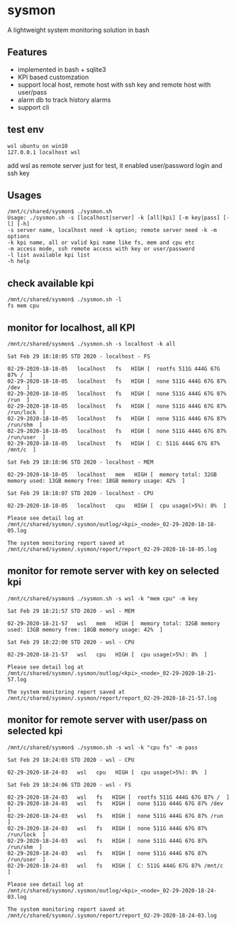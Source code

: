 # sysmon
A lightweight system monitoring solution in bash

## Features
- implemented in bash + sqlite3
- KPI based customzation
- support local host, remote host with ssh key and remote host with user/pass
- alarm db to track history alarms 
- support cli 

## test env
```
wsl ubuntu on win10
127.0.0.1 localhost wsl
```
add wsl as remote server just for test, it enabled user/password login and ssh key

## Usages
```
/mnt/c/shared/sysmon$ ./sysmon.sh
Usage: ./sysmon.sh -s [localhost|server] -k [all|kpi] [-m key|pass] [-l] [-h]
-s server name, localhost need -k option; remote server need -k -m options
-k kpi name, all or valid kpi name like fs, mem and cpu etc
-m access mode, ssh remote access with key or user/password
-l list available kpi list
-h help
```

## check available kpi 
```
/mnt/c/shared/sysmon$ ./sysmon.sh -l
fs mem cpu
```

## monitor for localhost, all KPI
```
/mnt/c/shared/sysmon$ ./sysmon.sh -s localhost -k all

Sat Feb 29 18:18:05 STD 2020 - localhost - FS

02-29-2020-18-18-05   localhost   fs   HIGH [  rootfs 511G 444G 67G 87% /  ]
02-29-2020-18-18-05   localhost   fs   HIGH [  none 511G 444G 67G 87% /dev  ]
02-29-2020-18-18-05   localhost   fs   HIGH [  none 511G 444G 67G 87% /run  ]
02-29-2020-18-18-05   localhost   fs   HIGH [  none 511G 444G 67G 87% /run/lock  ]
02-29-2020-18-18-05   localhost   fs   HIGH [  none 511G 444G 67G 87% /run/shm  ]
02-29-2020-18-18-05   localhost   fs   HIGH [  none 511G 444G 67G 87% /run/user  ]
02-29-2020-18-18-05   localhost   fs   HIGH [  C: 511G 444G 67G 87% /mnt/c  ]

Sat Feb 29 18:18:06 STD 2020 - localhost - MEM

02-29-2020-18-18-05   localhost   mem   HIGH [  memory total: 32GB memory used: 13GB memory free: 18GB memory usage: 42%  ]

Sat Feb 29 18:18:07 STD 2020 - localhost - CPU

02-29-2020-18-18-05   localhost   cpu   HIGH [  cpu usage(>5%): 8%  ]

Please see detail log at /mnt/c/shared/sysmon/.sysmon/outlog/<kpi>_<node>_02-29-2020-18-18-05.log

The system monitoring report saved at /mnt/c/shared/sysmon/.sysmon/report/report_02-29-2020-18-18-05.log
```

## monitor for remote server with key on selected kpi
```
/mnt/c/shared/sysmon$ ./sysmon.sh -s wsl -k "mem cpu" -m key

Sat Feb 29 18:21:57 STD 2020 - wsl - MEM

02-29-2020-18-21-57   wsl   mem   HIGH [  memory total: 32GB memory used: 13GB memory free: 18GB memory usage: 42%  ]

Sat Feb 29 18:22:00 STD 2020 - wsl - CPU

02-29-2020-18-21-57   wsl   cpu   HIGH [  cpu usage(>5%): 8%  ]

Please see detail log at /mnt/c/shared/sysmon/.sysmon/outlog/<kpi>_<node>_02-29-2020-18-21-57.log

The system monitoring report saved at /mnt/c/shared/sysmon/.sysmon/report/report_02-29-2020-18-21-57.log
```

## monitor for remote server with user/pass on selected kpi 
```
/mnt/c/shared/sysmon$ ./sysmon.sh -s wsl -k "cpu fs" -m pass

Sat Feb 29 18:24:03 STD 2020 - wsl - CPU

02-29-2020-18-24-03   wsl   cpu   HIGH [  cpu usage(>5%): 8%  ]

Sat Feb 29 18:24:06 STD 2020 - wsl - FS

02-29-2020-18-24-03   wsl   fs   HIGH [  rootfs 511G 444G 67G 87% /  ]
02-29-2020-18-24-03   wsl   fs   HIGH [  none 511G 444G 67G 87% /dev  ]
02-29-2020-18-24-03   wsl   fs   HIGH [  none 511G 444G 67G 87% /run  ]
02-29-2020-18-24-03   wsl   fs   HIGH [  none 511G 444G 67G 87% /run/lock  ]
02-29-2020-18-24-03   wsl   fs   HIGH [  none 511G 444G 67G 87% /run/shm  ]
02-29-2020-18-24-03   wsl   fs   HIGH [  none 511G 444G 67G 87% /run/user  ]
02-29-2020-18-24-03   wsl   fs   HIGH [  C: 511G 444G 67G 87% /mnt/c  ]

Please see detail log at /mnt/c/shared/sysmon/.sysmon/outlog/<kpi>_<node>_02-29-2020-18-24-03.log

The system monitoring report saved at /mnt/c/shared/sysmon/.sysmon/report/report_02-29-2020-18-24-03.log
```
